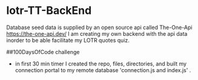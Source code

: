 # lotr-TT-BackEnd
Database seed data is supplied by an open source api called The-One-Api https://the-one-api.dev/
I am creating my own backend with the api data inorder to be able facilitate my LOTR quotes quiz. 

##100DaysOfCode challenge
- in first 30 min timer I created the repo, files, directories, and built my connection portal to my remote database 'connection.js and index.js' .
